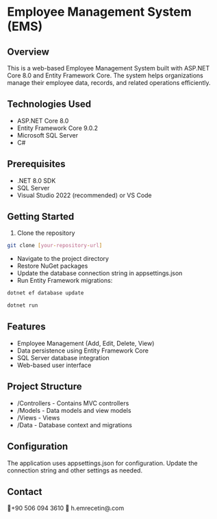 # Employee Management System (EMS)


## Overview
This is a web-based Employee Management System built with ASP.NET Core 8.0 and Entity Framework Core. The system helps organizations manage their employee data, records, and related operations efficiently.

## Technologies Used
- ASP.NET Core 8.0
- Entity Framework Core 9.0.2
- Microsoft SQL Server
- C#

## Prerequisites
- .NET 8.0 SDK
- SQL Server
- Visual Studio 2022 (recommended) or VS Code

## Getting Started
1. Clone the repository
```bash
git clone [your-repository-url]
```
- Navigate to the project directory
- Restore NuGet packages
- Update the database connection string in appsettings.json
- Run Entity Framework migrations:
```bash
dotnet ef database update
```
```bash
dotnet run
```

## Features
- Employee Management (Add, Edit, Delete, View)
- Data persistence using Entity Framework Core
- SQL Server database integration
- Web-based user interface


## Project Structure
- /Controllers - Contains MVC controllers
- /Models - Data models and view models
- /Views - Views
- /Data - Database context and migrations

## Configuration
The application uses appsettings.json for configuration. Update the connection string and other settings as needed.

## Contact
📱+90 506 094 3610
📧 h.emrecetin@.com
